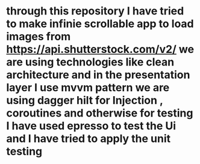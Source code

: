 # through this repository I have tried to make infinie scrollable app to load images from https://api.shutterstock.com/v2/ we are using technologies like clean architecture and in the presentation layer I use mvvm pattern we are using dagger hilt for Injection , coroutines and otherwise for testing I have used epresso to test the Ui and I have tried to apply the unit testing 

